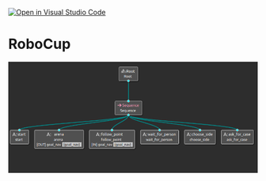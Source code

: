 [![Open in Visual Studio Code](https://classroom.github.com/assets/open-in-vscode-f059dc9a6f8d3a56e377f745f24479a46679e63a5d9fe6f495e02850cd0d8118.svg)](https://classroom.github.com/online_ide?assignment_repo_id=7421874&assignment_repo_type=AssignmentRepo)
# RoboCup

![Image text](https://github.com/Docencia-fmrico/robocup-home-education-asimros/blob/readme_tree/img/tree_init.png)
